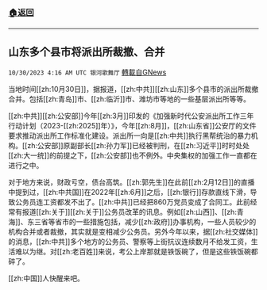 ###  [:house:返回](README.md)
---


## 山东多个县市将派出所裁撤、合并
`10/30/2023 4:16 AM UTC 银河歌舞厅` [轉載自GNews](https://gnews.org/articles/1897568)

当地时间[[zh:10月30日]]，据报道，[[zh:中共]][[zh:山东]]多个县市的派出所裁撤合并。包括[[zh:青岛]]市、[[zh:临沂]]市、潍坊市等地的一些基层派出所等等。

[[zh:中共]][[zh:公安部]]今年[[zh:3月]]印发的《加强新时代公安派出所工作三年行动计划（2023-[[zh:2025]]年）》，今年[[zh:8月]]，[[zh:山东省]]公安厅的文件要求推动派出所工作标准化建设。派出所一向是[[zh:中共]]执行黑帮统治的暴力机构。[[zh:公安部]]原副部长[[zh:孙力军]]已经被判刑，在[[zh:习近平]]时时处处[[zh:大一统]]的前提之下，[[zh:公安部]]也不例外。中央集权的加强工作一直都在进行之中。

对于地方来说，财政亏空，债台高筑。[[zh:郭先生]]在此前[[zh:2月12日]]的直播中提到过，[[zh:中共国]]在2022年[[zh:6月]]之后，[[zh:银行]]存款直线下滑，导致公务员连工资都发不出了。[[zh:中共]]已经把860万党员变成了合同工。此前经常有报道[[zh:关于]][[zh:关于]]公务员改革的讯息。例如[[zh:山西]]、[[zh:青海]]、东三省等省市的一些措施包括，减少[[zh:政府]]办事机构，一些人员较少的机构合并或者裁撤，其实就是变相减少公务员。另外今年以来，据[[zh:社交媒体]]的消息，[[zh:中共]]多个地方的公务员、警察等上街抗议连续数月不给发工资，生活难以为继。对[[zh:老百姓]]来说，考公上岸那就是铁饭碗了，但是这些铁饭碗都碎了。

[[zh:中国]]人快醒来吧。

